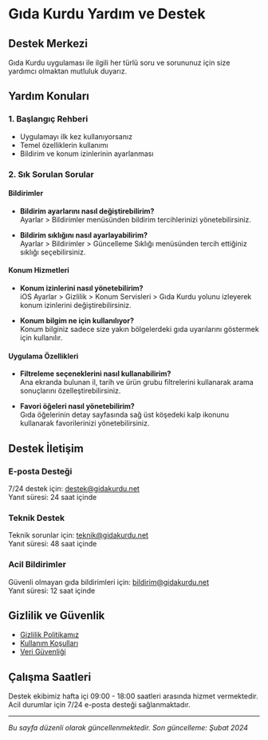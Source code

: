 # Gıda Kurdu Yardım ve Destek

## Destek Merkezi

Gıda Kurdu uygulaması ile ilgili her türlü soru ve sorununuz için size yardımcı olmaktan mutluluk duyarız.

## Yardım Konuları

### 1. Başlangıç Rehberi
- Uygulamayı ilk kez kullanıyorsanız
- Temel özelliklerin kullanımı
- Bildirim ve konum izinlerinin ayarlanması

### 2. Sık Sorulan Sorular

#### Bildirimler
- **Bildirim ayarlarını nasıl değiştirebilirim?**  
  Ayarlar > Bildirimler menüsünden bildirim tercihlerinizi yönetebilirsiniz.
  
- **Bildirim sıklığını nasıl ayarlayabilirim?**  
  Ayarlar > Bildirimler > Güncelleme Sıklığı menüsünden tercih ettiğiniz sıklığı seçebilirsiniz.

#### Konum Hizmetleri
- **Konum izinlerini nasıl yönetebilirim?**  
  iOS Ayarlar > Gizlilik > Konum Servisleri > Gıda Kurdu yolunu izleyerek konum izinlerini değiştirebilirsiniz.
  
- **Konum bilgim ne için kullanılıyor?**  
  Konum bilginiz sadece size yakın bölgelerdeki gıda uyarılarını göstermek için kullanılır.

#### Uygulama Özellikleri
- **Filtreleme seçeneklerini nasıl kullanabilirim?**  
  Ana ekranda bulunan il, tarih ve ürün grubu filtrelerini kullanarak arama sonuçlarını özelleştirebilirsiniz.
  
- **Favori öğeleri nasıl yönetebilirim?**  
  Gıda öğelerinin detay sayfasında sağ üst köşedeki kalp ikonunu kullanarak favorilerinizi yönetebilirsiniz.

## Destek İletişim

### E-posta Desteği
7/24 destek için: destek@gidakurdu.net  
Yanıt süresi: 24 saat içinde

### Teknik Destek
Teknik sorunlar için: teknik@gidakurdu.net  
Yanıt süresi: 48 saat içinde

### Acil Bildirimler
Güvenli olmayan gıda bildirimleri için: bildirim@gidakurdu.net  
Yanıt süresi: 12 saat içinde

## Gizlilik ve Güvenlik

- [Gizlilik Politikamız](privacy-policy.md)
- [Kullanım Koşulları](terms.md)
- [Veri Güvenliği](security.md)

## Çalışma Saatleri

Destek ekibimiz hafta içi 09:00 - 18:00 saatleri arasında hizmet vermektedir.  
Acil durumlar için 7/24 e-posta desteği sağlanmaktadır.

---

*Bu sayfa düzenli olarak güncellenmektedir. Son güncelleme: Şubat 2024* 